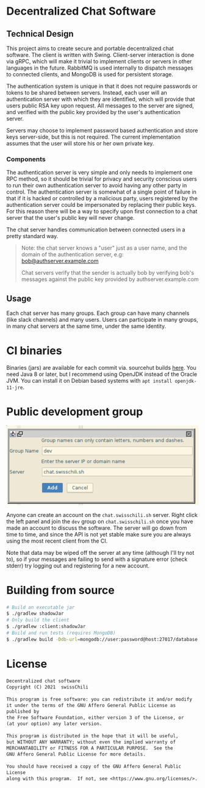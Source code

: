 # Decentralized Chat Software

## Technical Design

This project aims to create secure and portable decentralized chat software.
The client is written with Swing. Client-server interaction is done via
gRPC, which will make it trivial to implement clients or servers in other
languages in the future. RabbitMQ is used internally to dispatch messages to 
connected clients, and MongoDB is used for persistent storage.

The authentication system is unique in that it does not require passwords or
tokens to be shared between servers. Instead, each user will an authentication
server with which they are identified, which will provide that users public
RSA key upon request. All messages to the server are signed, and verified
with the public key provided by the user's authentication server.

Servers may choose to implement password based authentication and store keys
server-side, but this is not required. The current implementation assumes
that the user will store his or her own private key.

### Components

The authentication server is very simple and only needs to implement one RPC
method, so it should be trivial for privacy and security conscious users to
run their own authentication server to avoid having any other party in control.
The authentication server is somewhat of a single point of failure in that
if it is hacked or controlled by a malicious party, users registered by the
authentication server could be impersonated by replacing their public keys.
For this reason there will be a way to specify upon first connection to a chat
server that the user's public key will never change.

The chat server handles communication between connected users in a pretty
standard way.

> Note: the chat server knows a "user" just as a user name, and the domain of
> the authentication server, e.g: bob@authserver.example.com
>
> Chat servers verify that the sender is actually bob by verifying bob's
> messages against the public key provided by authserver.example.com

## Usage

Each chat server has many groups. Each group can have many channels (like
slack channels) and many users. Users can participate in many groups, in many
chat servers at the same time, under the same identity.

# CI binaries

Binaries (jars) are available for each commit via. sourcehut builds
[here](https://builds.sr.ht/~swisschili?search=chat). You need Java 8 or later,
but I recommend using OpenJDK instead of the Oracle JVM. You can install it
on Debian based systems with `apt install openjdk-11-jre`.

# Public development group

![Joining public development group](join.png)

Anyone can create an account on the `chat.swisschili.sh` server.
Right click the left panel and join the `dev`
group on `chat.swisschili.sh` once you have made an account to discuss the
software. The server will go down from time to time, and since the API is not
yet stable make sure you are always using the most recent client from the CI.

Note that data may be wiped off the server at any time (although I'll try not to),
so if your messages are failing to send with a signature error (check stderr)
try logging out and registering for a new account.

# Building from source

```sh
# Build an executable jar
$ ./gradlew shadowJar
# Only build the client
$ ./gradlew :client:shadowJar
# Build and run tests (requires MongoDB)
$ ./gradlew build -Ddb-url=mongodb://user:password@host:27017/database
```

# License

```
Decentralized chat software
Copyright (C) 2021  swissChili

This program is free software: you can redistribute it and/or modify
it under the terms of the GNU Affero General Public License as published by
the Free Software Foundation, either version 3 of the License, or
(at your option) any later version.

This program is distributed in the hope that it will be useful,
but WITHOUT ANY WARRANTY; without even the implied warranty of
MERCHANTABILITY or FITNESS FOR A PARTICULAR PURPOSE.  See the
GNU Affero General Public License for more details.

You should have received a copy of the GNU Affero General Public License
along with this program.  If not, see <https://www.gnu.org/licenses/>.
```
